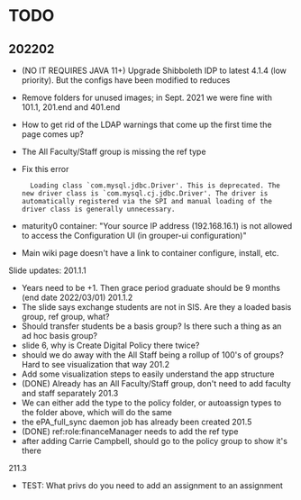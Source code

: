 TODO
=====


202202
-------

- (NO IT REQUIRES JAVA 11+) Upgrade Shibboleth IDP to latest 4.1.4 (low priority). But the configs have been modified to reduces 
- Remove folders for unused images; in Sept. 2021 we were fine with 101.1, 201.end and 401.end
- How to get rid of the LDAP warnings that come up the first time the page comes up?
- The All Faculty/Staff group is missing the ref type
- Fix this error

        Loading class `com.mysql.jdbc.Driver'. This is deprecated. The new driver class is `com.mysql.cj.jdbc.Driver'. The driver is automatically registered via the SPI and manual loading of the driver class is generally unnecessary.
- maturity0 container: "Your source IP address (192.168.16.1) is not allowed to access the Configuration UI (in grouper-ui configuration)"
- Main wiki page doesn't have a link to container configure, install, etc.

Slide updates:
201.1.1
- Years need to be +1. Then grace period graduate should be 9 months (end date 2022/03/01)
201.1.2
- The slide says exchange students are not in SIS. Are they a loaded basis group, ref group, what?
- Should transfer students be a basis group? Is there such a thing as an ad hoc basis group?
- slide 6, why is Create Digital Policy there twice?
- should we do away with the All Staff being a rollup of 100's of groups? Hard to see visualization that way
201.2
- Add some visualization steps to easily understand the app structure
- (DONE) Already has an All Faculty/Staff group, don't need to add faculty and staff separately
201.3
- We can either add the type to the policy folder, or autoassign types to the folder above, which will do the same
- the ePA_full_sync daemon job has already been created
201.5
- (DONE) ref:role:financeManager needs to add the ref type
- after adding Carrie Campbell, should go to the policy group to show it's there


211.3
- TEST: What privs do you need to add an assignment to an assignment
